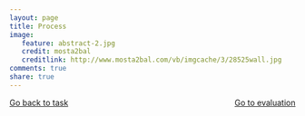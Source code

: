 ```yaml
---
layout: page 
title: Process
image: 
   feature: abstract-2.jpg
   credit: mosta2bal
   creditlink: http://www.mosta2bal.com/vb/imgcache/3/28525wall.jpg
comments: true
share: true 
---
```








<div style="float: left"> 
<a href="{{ site.url }}/projects/defence/project-1/task-1/" class="btn">Go back to task</a>
</div>

<div style="float: right"> 
<a href="{{ site.url }}/projects/defence/project-1/evaluation-1/" class="btn">Go to evaluation</a>
</div>